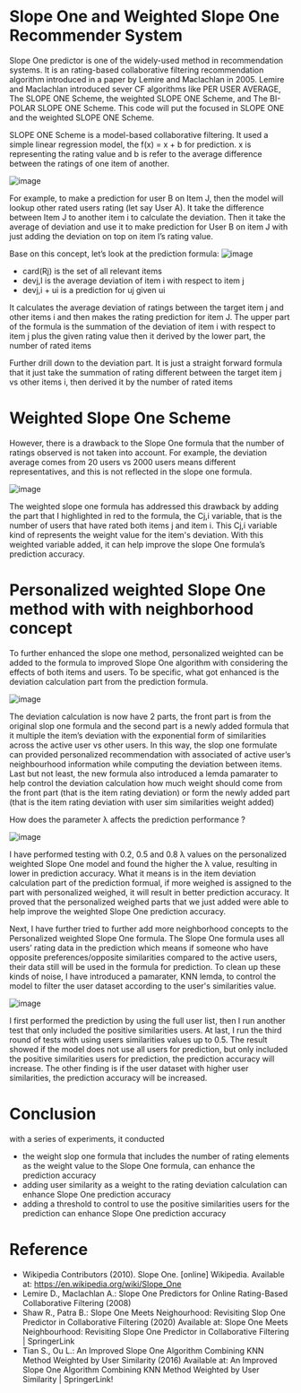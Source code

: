 # Slope One and Weighted Slope One Recommender System
Slope One predictor is one of the widely-used method in recommendation systems. It is an rating-based collaborative filtering recommendation algorithm introduced in a paper by Lemire and Maclachlan in 2005.  Lemire and Maclachlan introduced sever CF algorithms like PER USER AVERAGE, The SLOPE ONE Scheme, the weighted SLOPE ONE Scheme, and The BI-POLAR SLOPE ONE Scheme. This code will put the focused in SLOPE ONE and the weighted SLOPE ONE Scheme.

SLOPE ONE Scheme is a model-based collaborative filtering. It used a simple linear regression model, the f(x) = x + b for prediction. x is representing the rating value and b is refer to the average difference between the ratings of one item of another. 

![image](https://github.com/kitwong5/weighted_slope_one.github.io/assets/142315009/1530c516-9fc9-447a-ae8b-e7bb44c5f569)

For example,  to make a prediction for user B on Item J, then the model will lookup other rated users rating (let say User A). It take the difference between Item J to another item i to calculate the deviation.  Then it take the average of deviation and use it to make prediction for User B on item J with just adding the deviation on top on item I’s rating value.

Base on this concept, let’s look at the prediction formula:
![image](https://github.com/kitwong5/weighted_slope_one.github.io/assets/142315009/883d7f39-061a-4edf-a4f8-d4c341386a58)

- card(Rj) is the set of all relevant items
- devj,I is the average deviation of item i with respect to item j
- devj,i + ui is a prediction for uj given ui

It calculates the average deviation of ratings between the target item j and other items i and then makes the rating prediction for item J.  The upper part of the formula is the summation of the deviation of item i with respect to item j plus the given rating value then it derived by the lower part, the number of rated items

Further drill down to the deviation part. It is just a straight forward formula that it just take the summation of rating different between the target item j vs other items i, then derived it by the number of rated items 

# Weighted Slope One Scheme
However, there is a drawback to the Slope One formula that the number of ratings observed is not taken into account.  For example, the deviation average comes from 20 users vs 2000 users means different representatives, and this is not reflected in the slope one formula.

![image](https://github.com/kitwong5/weighted_slope_one.github.io/assets/142315009/615b0270-444e-48f2-a3ea-7cee11cc542a)

The weighted slope one formula has addressed this drawback by adding the part that I highlighted in red to the formula, the Cj,i variable, that is the number of users that have rated both items j and item i.  This Cj,i variable kind of represents the weight value for the item's deviation. With this weighted variable added, it can help improve the slope One formula’s prediction accuracy. 

# Personalized weighted Slope One method with with neighborhood concept
To further enhanced the slope one method, personalized weighted can be added to the formula to improved Slope One algorithm with considering the effects of both items and users.  To be specific, what got enhanced is the deviation calculation part from the prediction formula. 

![image](https://github.com/kitwong5/weighted_slope_one.github.io/assets/142315009/d32e2e83-de46-417c-9f8b-5251196ec840)

The deviation calculation is now have 2 parts, the front part is from the original slop one formula and the second part is a newly added formula that it multiple the item’s deviation with the exponential form of similarities across the active user vs other users.  In this way, the slop one formulate can provided personalized recommendation with associated of active user’s neighbourhood information while computing the deviation between items.  Last but not least, the new formula also introduced a lemda pamarater to help control the deviation calculation how much weight should come from the front part (that is the item rating deviation) 
or form the newly added part (that is the item rating deviation with user sim similarities weight added)

How does the parameter λ affects the prediction performance ? 

![image](https://github.com/kitwong5/weighted_slope_one.github.io/assets/142315009/02f45a44-941d-4950-8341-c472d49d4627)

I have performed testing with 0.2, 0.5 and 0.8 λ values on the personalized weighted Slope One model and found the higher the λ value, resulting in lower in prediction accuracy.  What it means is in the item deviation calculation part of the prediction formual, if more weighed is assigned to the part with personalized weighed, it will result in better prediction accuracy.  It proved that the personalized weighed parts that we just added were able to help improve the weighted Slope One prediction accuracy.

Next, I have further tried to further add more neighborhood concepts to the Personalized weighted Slope One formula.  The Slope One formula uses all users’ rating data in the prediction
which means if someone who have opposite preferences/opposite similarities compared to the active users, their data still will be used in the formula for prediction.  To clean up these kinds of noise, I have introduced a pamarater, KNN lemda, to control the model to filter the user dataset according to the user's similarities value.

![image](https://github.com/kitwong5/weighted_slope_one.github.io/assets/142315009/78a16e01-2a11-4078-b1c8-af3a6aa00322)

I first performed the prediction by using the full user list, then I run another test that only included the positive similarities users. At last, I run the third round of tests with using users similarities values up to 0.5. The result showed if the model does not use all users for prediction, but only included the positive similarities users for prediction, the prediction accuracy will increase. The other finding is if the user dataset with higher user similarities, the prediction accuracy will be increased.

# Conclusion

with a series of experiments, it conducted 
- the weight slop one formula that includes the number of rating elements as the weight value to the Slope One formula, can enhance the prediction accuracy
- adding user similarity as a weight to the rating deviation calculation can enhance Slope One prediction accuracy
- adding a threshold to control to use the positive similarities users for the prediction can enhance Slope One prediction accuracy

# Reference
- Wikipedia Contributors (2010). Slope One. [online] Wikipedia. Available at: https://en.wikipedia.org/wiki/Slope_One
- Lemire D., Maclachlan A.: Slope One Predictors for Online Rating-Based Collaborative Filtering (2008)
- Shaw R., Patra B.: Slope One Meets Neighourhood: Revisiting Slop One Predictor in Collaborative Filtering (2020)  Available at: Slope One Meets Neighbourhood: Revisiting Slope One Predictor in Collaborative Filtering | SpringerLink
- Tian S., Ou L.: An Improved Slope One Algorithm Combining KNN Method Weighted by User Similarity (2016)  Available at: An Improved Slope One Algorithm Combining KNN Method Weighted by User Similarity | SpringerLink!



